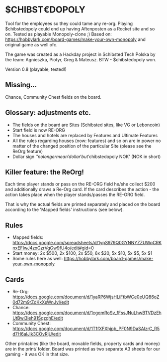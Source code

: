# $CHIBST€DOPOLY

Tool for the employees so they could tame any re-org. Playing $chibstedopoly could end up having Aftenposten as a Rocket site and so on. Tested as playable Monopoly-clone ;)
Based on: https://hobbylark.com/board-games/make-your-own-monopoly and original game as well ofc.

The game was created as a Hackday project in Schibsted Tech Polska by the team: Agnieszka, Piotyr, Greg & Mateusz. BTW - $chibstedopoly won.

Version 0.8 (playable, tested!)

## Missing...

Chance, Community Chest fields on the board.

## Glossary: adjustments etc.

* The fields on the board are Sites (Schibsted sites, like VG or Leboncoin) 
* Start field is now RE-ORG
* The houses and hotels are replaced by Features and Ultimate Features
* All the rules regarding houses (now: features) and so on are in power no matter of the changed position of the particular Site (please see the ReOrg feature)
* Dollar sign '$' no longer mean 'dollar' but '$chibstedopoly NOK' (NOK in short)

## Killer feature: the ReOrg!

Each time player stands or pass on the RE-ORG field he/she collect $200 and additionally draws a Re-Org card. If the card describes the action - the action takes place when the player stands/passes the RE-ORG field.

That is why the actual fields are printed separately and placed on the board according to the 'Mapped fields' instructions (see below).

## Rules

* Mapped fields:
https://docs.google.com/spreadsheets/d/1ypS979Q0GYNNYZZUWqCRKnxEFIwJ4zxGzrVgGw9fU4o/edit#gid=0
* Start money: 2x $500, 2x $100, 2x $50, 6x $20, 5x $10, 5x $5, 5x $1
* Some rules here as well:
https://hobbylark.com/board-games/make-your-own-monopoly

## Cards

* Re-Org: https://docs.google.com/document/d/1yaRP6WjsHLiFtbWCe0eUQ86oZ0d72m9rZdKxXsWnJvI/edit
* Chance: https://docs.google.com/document/d/1cgqmRoSv_fFssJNuLhwBTVDzEhUtBwi3leh91SqzqhE/edit
* Community Chest: https://docs.google.com/document/d/1T1fXFXhjpb_PF0N9DaSAlzrC_R5d7H6alJlk3COvRjU/edit

Other printables (like the board, movable fields, property cards and money) are in the print/ folder.
Board was printed as two separate A3 sheets for our gaming - it was OK in that size.
